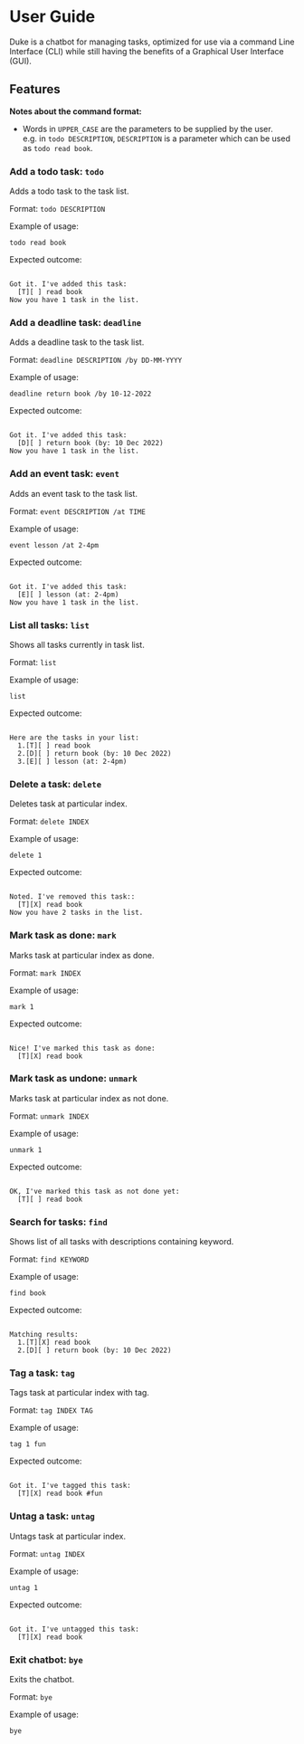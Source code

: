 # User Guide

Duke is a chatbot for managing tasks, optimized for use via a command Line Interface (CLI) while still having the benefits of a Graphical User Interface (GUI).

## Features

**Notes about the command format:**<br>

* Words in `UPPER_CASE` are the parameters to be supplied by the user.<br>
  e.g. in `todo DESCRIPTION`, `DESCRIPTION` is a parameter which can be used as `todo read book`.

### Add a todo task: `todo`

Adds a todo task to the task list.

Format: `todo DESCRIPTION`

Example of usage:

`todo read book`

Expected outcome:

```

Got it. I've added this task:
  [T][ ] read book
Now you have 1 task in the list.

```

### Add a deadline task: `deadline`

Adds a deadline task to the task list.

Format: `deadline DESCRIPTION /by DD-MM-YYYY`

Example of usage:

`deadline return book /by 10-12-2022`

Expected outcome:

```

Got it. I've added this task:
  [D][ ] return book (by: 10 Dec 2022)
Now you have 1 task in the list.

```

### Add an event task: `event`

Adds an event task to the task list.

Format: `event DESCRIPTION /at TIME`

Example of usage:

`event lesson /at 2-4pm`

Expected outcome:

```

Got it. I've added this task:
  [E][ ] lesson (at: 2-4pm)
Now you have 1 task in the list.

```

### List all tasks: `list`

Shows all tasks currently in task list.

Format: `list`

Example of usage:

`list`

Expected outcome:

```

Here are the tasks in your list:
  1.[T][ ] read book
  2.[D][ ] return book (by: 10 Dec 2022)
  3.[E][ ] lesson (at: 2-4pm)

```

### Delete a task: `delete`

Deletes task at particular index.

Format: `delete INDEX`

Example of usage:

`delete 1`

Expected outcome:

```

Noted. I've removed this task::
  [T][X] read book
Now you have 2 tasks in the list.

```

### Mark task as done: `mark`

Marks task at particular index as done.

Format: `mark INDEX`

Example of usage:

`mark 1`

Expected outcome:

```

Nice! I've marked this task as done:
  [T][X] read book

```

### Mark task as undone: `unmark`

Marks task at particular index as not done.

Format: `unmark INDEX`

Example of usage:

`unmark 1`

Expected outcome:

```

OK, I've marked this task as not done yet:
  [T][ ] read book

```

### Search for tasks: `find`

Shows list of all tasks with descriptions containing keyword.

Format: `find KEYWORD`

Example of usage:

`find book`

Expected outcome:

```

Matching results:
  1.[T][X] read book
  2.[D][ ] return book (by: 10 Dec 2022)

```

### Tag a task: `tag`

Tags task at particular index with tag.

Format: `tag INDEX TAG`

Example of usage:

`tag 1 fun`

Expected outcome:

```

Got it. I've tagged this task:
  [T][X] read book #fun

```

### Untag a task: `untag`

Untags task at particular index.

Format: `untag INDEX`

Example of usage:

`untag 1`

Expected outcome:

```

Got it. I've untagged this task:
  [T][X] read book

```

### Exit chatbot: `bye`

Exits the chatbot.

Format: `bye`

Example of usage:

`bye`
